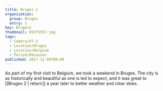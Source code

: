 ```yaml
---
title: Bruges 1
organization: 
  group: Bruges
  entry: 1
key: Bruges1
thumbnail: DSCF5557.jpg
tags:
  - Camera/XT-2
  - Location/Bruges
  - Location/Belgium
  - Period/KULeuven
published: 2017-11-04T00:00
---
```

As part of my first visit to Belgium, we took a weekend in Bruges. The city is as historically and beautiful as one is led to expect, and it was great to [[Bruges 2 | return]] a year later to better weather and clear skies.
